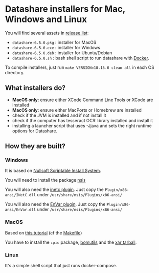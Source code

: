 # Datashare installers for Mac, Windows and Linux

You will find several assets in [release list](https://github.com/ICIJ/datashare-installer/releases):

* `datashare-6.5.0.pkg` : installer for MacOS
* `datashare-6.5.0.exe` : installer for Windows
* `datashare-6.5.0.deb` : installer for Ubuntu/Debian
* `datashare-6.5.0.sh` :  bash shell script to run datashare with [Docker](https://www.docker.com/).

To compile installers, just run `make VERSION=10.15.0 clean all` in each OS directory.

## What installers do?

* **MacOS only**: ensure either XCode Command Line Tools or XCode are installed
* **MacOS only**: ensure either MacPorts or Homebrew are installed
* check if the JVM is installed and if not install it
* check if the computer has tesseract OCR library installed and install it
* installing a launcher script that uses -Jjava and sets the right runtime options for Datashare.

## How they are built?

### Windows

It is based on [Nullsoft Scriptable Install System](http://nsis.sourceforge.net). 

You will need to install the package [nsis](https://packages.ubuntu.com/search?keywords=nsis) 

You will also need the [inetc plugin](http://nsis.sourceforge.net/Inetc_plug-in). Just copy the `Plugin/x86-ansi/INetC.dll` under `/usr/share/nsis/Plugins/x86-ansi/`

You will also need the [EnVar plugin](https://nsis.sourceforge.io/EnVar_plug-in). Just copy the `Plugin/x86-ansi/EnVar.dll` under `/usr/share/nsis/Plugins/x86-ansi/`

### MacOS 

Based on [this tutorial](http://bomutils.dyndns.org/tutorial.html) (cf the [Makefile](mac/Makefile))

You have to install the `cpio` package, [bomutils](https://github.com/hogliux/bomutils) and the [xar tarball](https://storage.googleapis.com/google-code-archive-downloads/v2/code.google.com/xar/xar-1.5.2.tar.gz).

### Linux

It's a simple shell script that just runs docker-compose.
